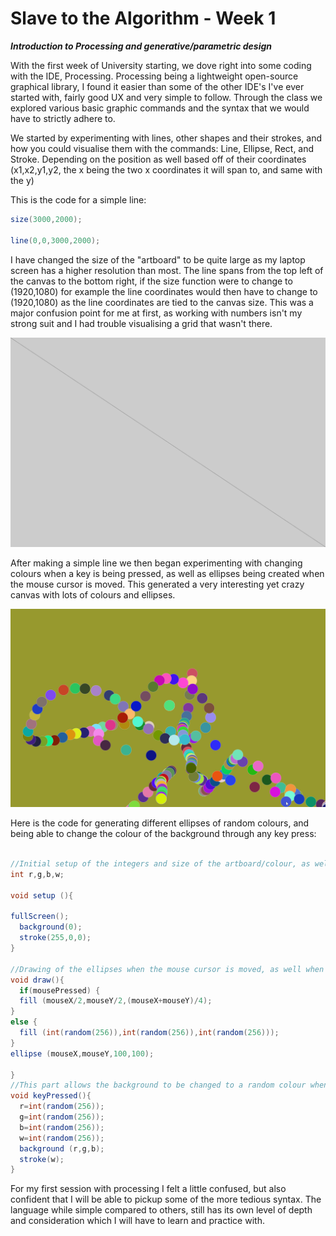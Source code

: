 # Slave to the Algorithm - Week 1

__*Introduction to Processing and generative/parametric design*__

With the first week of University starting, we dove right into some coding with the IDE, Processing. Processing being a lightweight open-source graphical library, I found it easier than some of the other IDE's I've ever started with, fairly good UX and very simple to follow. Through the class we explored various basic graphic commands and the syntax that we would have to strictly adhere to.

We started by experimenting with lines, other shapes and their strokes, and how you could visualise them with the commands: Line, Ellipse, Rect, and Stroke. Depending on the position as well based off of their coordinates (x1,x2,y1,y2, the x being the two x coordinates it will span to, and same with the y)

This is the code for a simple line:
```java
size(3000,2000);

line(0,0,3000,2000);
```
I have changed the size of the "artboard" to be quite large as my laptop screen has a higher resolution than most. The line spans from the top left of the canvas to the bottom right, if the size function were to change to (1920,1080) for example the line coordinates would then have to change to (1920,1080) as the line coordinates are tied to the canvas size. This was a major confusion point for me at first, as working with numbers isn't my strong suit and I had trouble visualising a grid that wasn't there.

![Image of Line](https://github.com/Dropboy/Slave-to-the-Algorithm/blob/Journal/Images%20and%20Resources/Week%201/Line.png)

After making a simple line we then began experimenting with changing colours when a key is being pressed, as well as ellipses being created when the mouse cursor is moved. This generated a very interesting yet crazy canvas with lots of colours and ellipses.

![Giffy Boi](https://github.com/Dropboy/Slave-to-the-Algorithm/blob/Journal/Images%20and%20Resources/Week%201/Gif%20of%20Canvas.gif)

Here is the code for generating different ellipses of random colours, and being able to change the colour of the background through any key press:

```java

//Initial setup of the integers and size of the artboard/colour, as well as the stroke colour for the whole sketch
int r,g,b,w;

void setup (){

fullScreen();
  background(0);
  stroke(255,0,0);
}

//Drawing of the ellipses when the mouse cursor is moved, as well when any of the mouse buttons are pressed the ellipse will become white
void draw(){
  if(mousePressed) {
  fill (mouseX/2,mouseY/2,(mouseX+mouseY)/4);
}
else {
  fill (int(random(256)),int(random(256)),int(random(256)));
}
ellipse (mouseX,mouseY,100,100);

}
//This part allows the background to be changed to a random colour when any key on the keyboard is pressed
void keyPressed(){
  r=int(random(256));
  g=int(random(256));
  b=int(random(256));
  w=int(random(256));
  background (r,g,b);
  stroke(w);
}

```
For my first session with processing I felt a little confused, but also confident that I will be able to pickup some of the more tedious syntax. The language while simple compared to others, still has its own level of depth and consideration which I will have to learn and practice with.
